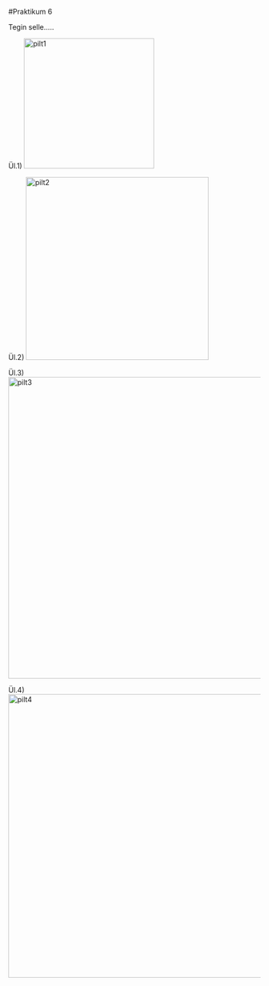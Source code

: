 #Praktikum 6

Tegin selle.....

Ül.1)
<img width="260" alt="pilt1" src="https://github.com/user-attachments/assets/5023c512-805a-4f41-b1b2-745f261cf471">

Ül.2)
<img width="365" alt="pilt2" src="https://github.com/user-attachments/assets/2c57a57a-cace-40b6-9003-04358345e8d8">

Ül.3)
<img width="602" alt="pilt3" src="https://github.com/user-attachments/assets/aaa56e50-3a82-443c-a722-611479450364">

Ül.4)
<img width="566" alt="pilt4" src="https://github.com/user-attachments/assets/7b82255d-c966-42a6-8f45-45d40a442679">
